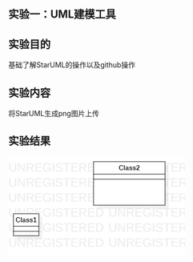 ## 实验一：UML建模工具

## 实验目的

基础了解StarUML的操作以及github操作

## 实验内容

将StarUML生成png图片上传

## 实验结果

![第一个uml图](./ClassDiagram1.png)
